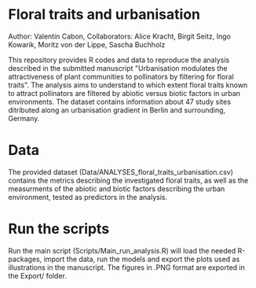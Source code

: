 # Floral traits and urbanisation

Author: Valentin Cabon, Collaborators: Alice Kracht, Birgit Seitz, Ingo Kowarik, Moritz von der Lippe, Sascha Buchholz

This repository provides R codes and data to reproduce the analysis described in the submitted manuscript "Urbanisation modulates the attractiveness of plant communities to pollinators by filtering for floral traits". The analysis aims to understand to which extent floral traits known to attract pollinators are filtered by abiotic versus biotic factors in urban environments. The dataset contains information about 47 study sites ditributed along an urbanisation gradient in Berlin and surrounding, Germany.  

# Data

The provided dataset (Data/ANALYSES_floral_traits_urbanisation.csv) contains the metrics describing the investigated floral traits, as well as the measurments of the abiotic and biotic factors describing the urban environment, tested as predictors in the analysis.

# Run the scripts

Run the main script (Scripts/Main_run_analysis.R) will load the needed R-packages, import the data, run the models and export the plots used as illustrations in the manuscript. The figures in .PNG format are exported in the Export/ folder.

